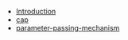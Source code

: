 <!-- docs/_sidebar.md -->
<!-- markdownlint-disable-next-line first-line-heading -->

- [Introduction](introduction)
- [cap](cap)
- [parameter-passing-mechanism](parameter-passing-mechanism)
